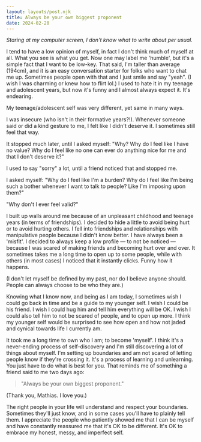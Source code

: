 ```yaml
---
layout: layouts/post.njk
title: Always be your own biggest proponent
date: 2024-02-20
---
```

_Staring at my computer screen, I don't know what to write about per usual._

I tend to have a low opinion of myself, in fact I don't think much of myself at all. What you see is what you get. Now one may label me 'humble', but it's a simple fact that I want to be low-key. That said, I'm taller than average (194cm), and it is an easy conversation starter for folks who want to chat me up. Sometimes people open with that and I just smile and say "yeah". (I wish I was charming or knew how to flirt lol.) I used to hate it in my teenage and adolescent years, but now it's funny and I almost always expect it. It's endearing.

My teenage/adolescent self was very different, yet same in many ways.

I was insecure (who isn't in their formative years?!). Whenever someone said or did a kind gesture to me, I felt like I didn't deserve it. I sometimes still feel that way.

It stopped much later, until I asked myself: "Why? Why do I feel like I have no value? Why do I feel like no one can ever do anything nice for me and that I don't deserve it?"

I used to say "sorry" a lot, until a friend noticed that and stopped me. 

I asked myself: "Why do I feel like I'm a burden? Why do I feel like I'm being such a bother whenever I want to talk to people? Like I'm imposing upon them?"

"Why don't I ever feel valid?"

I built up walls around me because of an unpleasant childhood and teenage years (in terms of friendships). I decided to hide a little to avoid being hurt or to avoid hurting others. I fell into friendships and relationships with manipulative people because I didn't know better. I have always been a 'misfit'. I decided to always keep a low profile — to not be noticed — because I was scared of making friends and becoming hurt over and over. It sometimes takes me a long time to open up to some people, while with others (in most cases) I noticed that it instantly clicks. Funny how it happens.

(I don't let myself be defined by my past, nor do I believe anyone should. People can always choose to be who they are.)

Knowing what I know now, and being as I am today, I sometimes wish I could go back in time and be a guide to my younger self. I wish I could be his friend. I wish I could hug him and tell him everything will be OK. I wish I could also tell him to not be scared of people, and to open up more. I think my younger self would be surprised to see how open and how not jaded and cynical towards life I currently am.

It took me a long time to own who I am; to become 'myself'. I think it's a never-ending process of self-discovery and I'm still discovering a lot of things about myself. I'm setting up boundaries and am not scared of letting people know if they're crossing it. It's a process of learning and unlearning. You just have to do what is best for you. That reminds me of something a friend said to me two days ago:

> "Always be your own biggest proponent."

(Thank you, Mathias. I love you.)

The right people in your life will understand and respect your boundaries. Sometimes they'll just know, and in some cases you'll have to plainly tell them. I appreciate the people who patiently showed me that I can be myself and have constantly reassured me that it's OK to be different. It's OK to embrace my honest, messy, and imperfect self.
